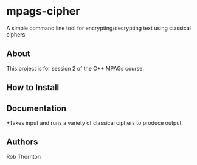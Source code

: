 # mpags-cipher
A simple command line tool for encrypting/decrypting text using classical ciphers

## About
This project is for session 2 of the C++ MPAGs course.

## How to Install

## Documentation
+Takes input and runs a variety of classical ciphers to produce output.

## Authors
Rob Thornton

